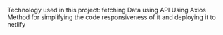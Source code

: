 Technology used in this project:
fetching Data using API 
Using Axios Method for simplifying the code
responsiveness of it and deploying it to netlify


